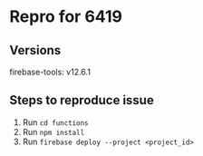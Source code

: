 # Repro for 6419

## Versions

firebase-tools: v12.6.1

## Steps to reproduce issue

1. Run `cd functions`
2. Run `npm install`
3. Run `firebase deploy --project <project_id>`
